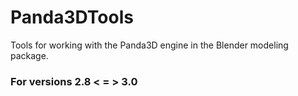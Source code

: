 # Panda3DTools
Tools for working with the Panda3D engine in the Blender modeling package.

### For versions 2.8 < = > 3.0
